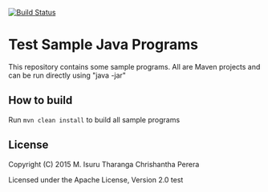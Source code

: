 [![Build Status](https://travis-ci.org/chrishantha/sample-java-programs.svg?branch=master)](https://travis-ci.org/chrishantha/sample-java-programs)

Test
Sample Java Programs
====================

This repository contains some sample programs. All are Maven projects and can be run directly using "java -jar"

## How to build

Run `mvn clean install` to build all sample programs

## License

Copyright (C) 2015 M. Isuru Tharanga Chrishantha Perera

Licensed under the Apache License, Version 2.0
test
